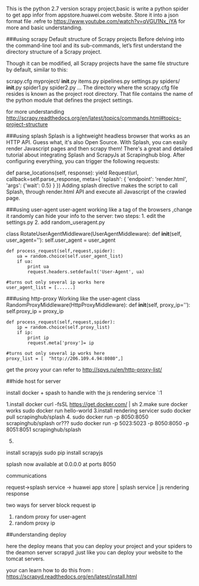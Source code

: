 This is the python 2.7 version scrapy project,basic is write a python spider to get app infor from appstore.huawei.com website. Store it into a json format file .refre to https://www.youtube.com/watch?v=qVGU1Nx_jYA for more and basic understanding.

###using scrapy
Default structure of Scrapy projects
Before delving into the command-line tool and its sub-commands, let’s first understand the directory structure of a Scrapy project.

Though it can be modified, all Scrapy projects have the same file structure by default, similar to this:

scrapy.cfg
myproject/
    __init__.py
    items.py
    pipelines.py
    settings.py
    spiders/
        __init__.py
        spider1.py
        spider2.py
        ...
The directory where the scrapy.cfg file resides is known as the project root directory. That file contains the name of the python module that defines the project settings. 

for more understanding http://scrapy.readthedocs.org/en/latest/topics/commands.html#topics-project-structure

###using splash
Splash is a lightweight headless browser that works as an HTTP API. Guess what, it's also Open Source. With Splash, you can easily render Javascript pages and then scrapy them!
There's a great and detailed tutorial about integrating Splash and ScrapyJs at Scrapinghub blog. After configuring everything, you can trigger the following requests:

def parse_locations(self, response):
    yield Request(url, callback=self.parse_response, meta={
                      'splash': {
                                  'endpoint': 'render.html',
                                  'args': {'wait': 0.5}
                      }
                })
Adding splash directive makes the script to call Splash, through render.html API and execute all Javascript of the crawled page.

###using user-agent
user-agent working like a tag of the browsers ,change it randomly can hide your info to the server:
two steps: 
         1. edit the settings.py 
         2. add random_useragent.py

class RotateUserAgentMiddleware(UserAgentMiddleware):
    def __init__(self, user_agent=''):
        self.user_agent = user_agent

    def process_request(self,request,spider):
        ua = random.choice(self.user_agent_list)
        if ua:
            print ua
            request.headers.setdefault('User-Agent', ua)

    #turns out only several ip works here
    user_agent_list = [......]


###using http-proxy
Working like the user-agent 
class RandomProxyMiddleware(HttpProxyMiddleware):
    def __init__(self, proxy_ip=''):
        self.proxy_ip = proxy_ip

    def process_request(self,request,spider):
        ip = random.choice(self.proxy_list)
        if ip:
            print ip
            request.meta['proxy']= ip

    #turns out only several ip works here
    proxy_list = [  "http://206.109.4.94:8080",]

get the proxy your can refer to http://spys.ru/en/http-proxy-list/


##hide host for server

install docker + spash to handle with the js rendering service `:1

1.install docker
curl -fsSL https://get.docker.com/ | sh
2.make sure docker works
sudo docker run hello-world
3.install rendering servicer
sudo docker pull scrapinghub/splash
4.
sudo docker run -p 8050:8050 scrapinghub/splash
or???
sudo docker run -p 5023:5023 -p 8050:8050 -p 8051:8051 scrapinghub/splash

5.
install scrapyjs
 sudo pip install scrapyjs

splash now available at 0.0.0.0 at ports 8050

communications


request->splash service -> huawei app store
                              |
                           splash service 
                              | js rendering
                           response
                            
     
two ways for server block request ip
1. random proxy for user-agent
2. random proxy ip


##understanding deploy

here the deploy means that you can deploy your project and your spiders to the deamon server scrapyd ,just like you can deploy your website to the tomcat servers.

your can learn how to do this from :
https://scrapyd.readthedocs.org/en/latest/install.html

